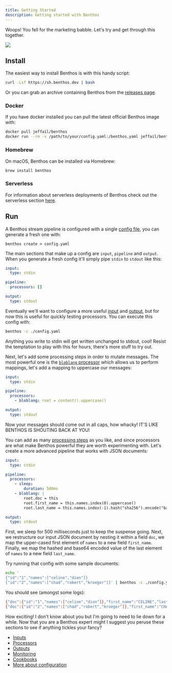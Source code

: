 ```yaml
---
title: Getting Started
description: Getting started with Benthos
---
```


Woops! You fell for the marketing babble. Let's try and get through this together.

<div style={{textAlign: 'center'}}><img style={{maxWidth: '300px'}} src="/img/teacher-blob.svg" /></div>

## Install

The easiest way to install Benthos is with this handy script:

```sh
curl -Lsf https://sh.benthos.dev | bash
```

Or you can grab an archive containing Benthos from the [releases page][releases].

### Docker

If you have docker installed you can pull the latest official Benthos image with:

```sh
docker pull jeffail/benthos
docker run --rm -v /path/to/your/config.yaml:/benthos.yaml jeffail/benthos
```

### Homebrew

On macOS, Benthos can be installed via Homebrew:

```sh
brew install benthos
```

### Serverless

For information about serverless deployments of Benthos check out the serverless section [here][serverless].

## Run

A Benthos stream pipeline is configured with a single [config file][configuration], you can generate a fresh one with:

```shell
benthos create > config.yaml
```

The main sections that make up a config are `input`, `pipeline` and `output`. When you generate a fresh config it'll simply pipe `stdin` to `stdout` like this:

```yaml
input:
  type: stdin

pipeline:
  processors: []

output:
  type: stdout
```

Eventually we'll want to configure a more useful [input][inputs] and [output][outputs], but for now this is useful for quickly testing processors. You can execute this config with:

```sh
benthos -c ./config.yaml
```

Anything you write to stdin will get written unchanged to stdout, cool! Resist the temptation to play with this for hours, there's more stuff to try out.

Next, let's add some processing steps in order to mutate messages. The most powerful one is the [`bloblang` processor][processors.bloblang] which allows us to perform mappings, let's add a mapping to uppercase our messages:

```yaml
input:
  type: stdin

pipeline:
  processors:
    - bloblang: root = content().uppercase()

output:
  type: stdout
```

Now your messages should come out in all caps, how whacky! IT'S LIKE BENTHOS IS SHOUTING BACK AT YOU!

You can add as many [processing steps][processors] as you like, and since processors are what make Benthos powerful they are worth experimenting with. Let's create a more advanced pipeline that works with JSON documents:

```yaml
input:
  type: stdin

pipeline:
  processors:
    - sleep:
        duration: 500ms
    - bloblang: |
        root.doc = this
        root.first_name = this.names.index(0).uppercase()
        root.last_name = this.names.index(-1).hash("sha256").encode("base64")

output:
  type: stdout
```

First, we sleep for 500 milliseconds just to keep the suspense going. Next, we restructure our input JSON document by nesting it within a field `doc`, we map the upper-cased first element of `names` to a new field `first_name`. Finally, we map the hashed and base64 encoded value of the last element of `names` to a new field `last_name`.

Try running that config with some sample documents:

```sh
echo '
{"id":"1","names":["celine","dion"]}
{"id":"2","names":["chad","robert","kroeger"]}' | benthos -c ./config.yaml
```

You should see (amongst some logs):

```sh
{"doc":{"id":"1","names":["celine","dion"]},"first_name":"CELINE","last_name":"1VvPgCW9sityz5XAMGdI2BTA7/44Wb3cANKxqhiCo50="}
{"doc":{"id":"2","names":["chad","robert","kroeger"]},"first_name":"CHAD","last_name":"uXXg5wCKPjpyj/qbivPbD9H9CZ5DH/F0Q1Twytnt2hQ="}
```

How exciting! I don't know about you but I'm going to need to lie down for a while. Now that you are a Benthos expert might I suggest you peruse these sections to see if anything tickles your fancy?

- [Inputs][inputs]
- [Processors][processors]
- [Outputs][outputs]
- [Monitoring][monitoring]
- [Cookbooks][cookbooks]
- [More about configuration][configuration]

[processors.bloblang]: /docs/components/processors/bloblang
[proc_proc_field]: /docs/components/processors/process_field
[proc_text]: /docs/components/processors/text
[processors]: /docs/components/processors/about
[inputs]: /docs/components/inputs/about
[outputs]: /docs/components/outputs/about
[jmespath]: http://jmespath.org/
[releases]: https://github.com/Jeffail/benthos/releases
[serverless]: /docs/guides/serverless/about
[configuration]: /docs/configuration/about
[monitoring]: /docs/guides/monitoring
[cookbooks]: /cookbooks